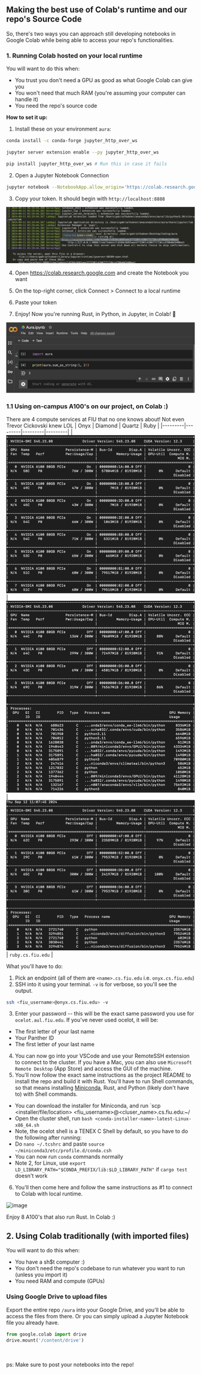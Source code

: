 ## Making the best use of Colab's runtime and our repo's Source Code

So, there's two ways you can approach still developing notebooks in Google Colab while being able to access your repo's functionalities.

### 1. Running Colab hosted on your local runtime

You will want to do this when:

- You trust you don't need a GPU as good as what Google Colab can give you
- You won't need that much RAM (you're assuming your computer can handle it)
- You need the repo's source code

<b>How to set it up:</b>

1. Install these on your environment `aura`:

```bash
conda install -c conda-forge jupyter_http_over_ws
```

```bash
jupyter server extension enable --py jupyter_http_over_ws
```

```bash
pip install jupyter_http_over_ws # Run this in case it fails
```

2. Open a Jupyter Notebook Connection

```bash
jupyter notebook --NotebookApp.allow_origin='https://colab.research.google.com' --port=8888 --NotebookApp.port_retries=0
```

3. Copy your token. It should begin with `http://localhost:8888`

![Colab Token](../docs/image.png)

4. Open https://colab.research.google.com and create the Notebook you want

5. On the top-right corner, click Connect > Connect to a local runtime

6. Paste your token

7. Enjoy! Now you're running Rust, in Python, in Jupyter, in Colab! 🤯

![Result](../docs/image-1.png)

### 1.1 Using on-campus A100's on our project, on Colab :)
There are 4 compute services at FIU that no one knows about! Not even Trevor Cickovski knew LOL 
| Onyx | Diamond | Quartz | Ruby |
|---------|---------|---------|---------|
| ![Onyx](../docs/onyx.png) | ![Diamond](../docs/diamond.png) | ![Quartz](../docs/quartz.png) | `ruby.cs.fiu.edu` |

What you'll have to do:
1. Pick an endpoint (all of them are `<name>.cs.fiu.edu` i.e. `onyx.cs.fiu.edu`)
2. SSH into it using your terminal. `-v` is for verbose, so you'll see the output.
```bash
ssh <fiu_username>@onyx.cs.fiu.edu> -v
```
3. Enter your password -- this will be the exact same password you use for `ocelot.aul.fiu.edu`. If you've never used ocelot, it will be:
  - The first letter of your last name
  - Your Panther ID
  - The first letter of your last name
4. You can now go into your VSCode and use your RemoteSSH extension to connect to the cluster. If you have a Mac, you can also use `Microsoft Remote Desktop` (App Store) and access the GUI of the machine.
5. You'll now follow the exact same instructions as the project README to install the repo and build it with Rust. You'll have to run Shell commands, so that means installing [Miniconda](https://arc.net/l/quote/bhzadcnf), Rust, and Python (likely don't have to) with Shell commands.
  - You can download the installer for Miniconda, and run `scp <installer/file/location> <fiu_username>@<cluser_name>.cs.fiu.edu:~/
  - Open the cluster shell, run `bash <conda-installer-name>-latest-Linux-x86_64.sh`
  - Note, the ocelot shell is a TENEX C Shell by default, so you have to do the following after running:
  - Do `nano ~/.tcshrc` and paste `source ~/miniconda3/etc/profile.d/conda.csh`
  - You can now run `conda` commands normally
  - Note 2, for Linux, use `export LD_LIBRARY_PATH="$CONDA_PREFIX/lib:$LD_LIBRARY_PATH"` if `cargo test` doesn't work
6. You'll then come here and follow the same instructions as #1 to connect to Colab with local runtime.
<img width="750" alt="image" src="https://github.com/user-attachments/assets/c83b5020-d8f2-4a2b-abfc-10a5aca32733">

Enjoy 8 A100's that also run Rust. In Colab :)


## 2. Using Colab traditionally (with imported files)

You will want to do this when:

- You have a sh$t computer :)
- You don't need the repo's codebase to run whatever you want to run (unless you import it)
- You need RAM and compute (GPUs)

### Using Google Drive to upload files

Export the entire repo `/aura` into your Google Drive, and you'll be able to access the files from there. Or you can simply upload a Jupyter Notebook file you already have.

```python
from google.colab import drive
drive.mount('/content/drive')
```

<br>
<br>
ps: Make sure to post your notebooks into the repo!
